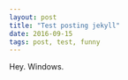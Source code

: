 ```yaml
---
layout: post
title: "Test posting jekyll"
date: 2016-09-15
tags: post, test, funny
---
```


Hey. Windows.
